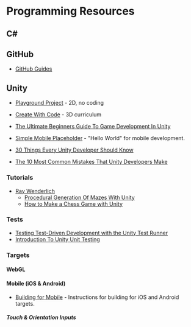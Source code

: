 # Programming Resources

## C#

## GitHub

* [GitHub Guides](https://guides.github.com)

## Unity

* [Playground Project]() - 2D, no coding
* [Create With Code]() - 3D curriculum
* [The Ultimate Beginners Guide To Game Development In Unity](https://www.freecodecamp.org/news/the-ultimate-beginners-guide-to-game-development-in-unity-f9bfe972c2b5/)

* [Simple Mobile Placeholder](https://assetstore.unity.com/packages/essentials/tutorial-projects/simple-mobile-placeholder-62281) - "Hello World" for mobile development.
* [30 Things Every Unity Developer Should Know](https://cgcookie.com/articles/30-things-every-unity-developer-should-know)
* [The 10 Most Common Mistakes That Unity Developers Make](https://www.toptal.com/unity-unity3d/top-unity-development-mistakes)

### Tutorials

* [Ray Wenderlich](https://www.raywenderlich.com/unity)
  - [Procedural Generation Of Mazes With Unity](https://www.raywenderlich.com/82-procedural-generation-of-mazes-with-unity)
  - [How to Make a Chess Game with Unity](https://www.raywenderlich.com/5441-how-to-make-a-chess-game-with-unity)

### Tests

* [Testing Test-Driven Development with the Unity Test Runner](https://blogs.unity3d.com/2018/11/02/testing-test-driven-development-with-the-unity-test-runner)
* [Introduction To Unity Unit Testing](https://www.raywenderlich.com/9454-introduction-to-unity-unit-testing)

### Targets

#### WebGL

#### Mobile (iOS & Android)

* [Building for Mobile](https://learn.unity.com/tutorial/building-for-mobile) - Instructions for building for iOS and Android targets.

##### Touch & Orientation Inputs
